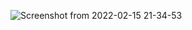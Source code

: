 
![Screenshot from 2022-02-15 21-34-53](https://user-images.githubusercontent.com/69426049/154100885-5e41725e-b642-41ac-b21e-a36bda8fab75.png)
